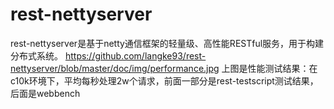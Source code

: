 rest-nettyserver
===============

rest-nettyserver是基于netty通信框架的轻量级、高性能RESTful服务，用于构建分布式系统。
https://github.com/langke93/rest-nettyserver/blob/master/doc/img/performance.jpg
上图是性能测试结果：在c10k环境下，平均每秒处理2w个请求，前面一部分是rest-testscript测试结果，后面是webbench